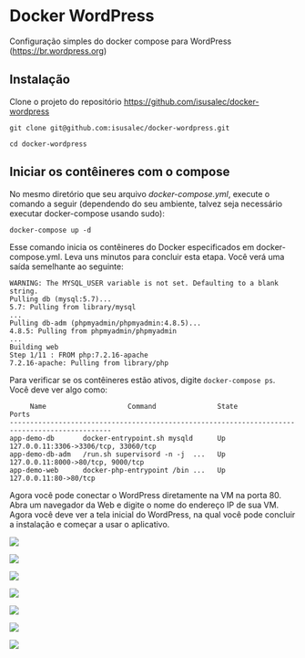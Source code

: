 # Docker WordPress
Configuração simples do docker compose para WordPress (https://br.wordpress.org)

## Instalação
Clone o projeto do repositório https://github.com/isusalec/docker-wordpress

```
git clone git@github.com:isusalec/docker-wordpress.git
```

```
cd docker-wordpress
```

## Iniciar os contêineres com o compose
No mesmo diretório que seu arquivo _docker-compose.yml_, execute o comando a seguir (dependendo do seu ambiente, talvez seja necessário executar docker-compose usando sudo):

```
docker-compose up -d
```

Esse comando inicia os contêineres do Docker especificados em docker-compose.yml. Leva uns minutos para concluir esta etapa. Você verá uma saída semelhante ao seguinte:

```
WARNING: The MYSQL_USER variable is not set. Defaulting to a blank string.
Pulling db (mysql:5.7)...
5.7: Pulling from library/mysql
...
Pulling db-adm (phpmyadmin/phpmyadmin:4.8.5)...
4.8.5: Pulling from phpmyadmin/phpmyadmin
...
Building web
Step 1/11 : FROM php:7.2.16-apache
7.2.16-apache: Pulling from library/php
```

Para verificar se os contêineres estão ativos, digite ```docker-compose ps```. Você deve ver algo como:

```
     Name                    Command               State                  Ports                
-----------------------------------------------------------------------------------------------
app-demo-db       docker-entrypoint.sh mysqld      Up      127.0.0.11:3306->3306/tcp, 33060/tcp
app-demo-db-adm   /run.sh supervisord -n -j  ...   Up      127.0.0.11:8000->80/tcp, 9000/tcp   
app-demo-web      docker-php-entrypoint /bin ...   Up      127.0.0.11:80->80/tcp
```

Agora você pode conectar o WordPress diretamente na VM na porta 80. Abra um navegador da Web e digite o nome do endereço IP de sua VM. Agora você deve ver a tela inicial do WordPress, na qual você pode concluir a instalação e começar a usar o aplicativo.

![](https://isusalec.files.wordpress.com/2019/03/captura-de-tela-de-2019-03-25-23-41-15.png?w=660)

![](https://isusalec.files.wordpress.com/2019/03/captura-de-tela-de-2019-03-25-23-42-42.png?w=660)

![](https://isusalec.files.wordpress.com/2019/03/captura-de-tela-de-2019-03-25-23-43-57.png?w=660)

![](https://isusalec.files.wordpress.com/2019/03/captura-de-tela-de-2019-03-25-23-44-47.png?w=660)

![](https://isusalec.files.wordpress.com/2019/03/captura-de-tela-de-2019-03-25-23-45-20.png?w=660)

![](https://isusalec.files.wordpress.com/2019/03/captura-de-tela-de-2019-03-25-23-48-28.png?w=660)

![](https://isusalec.files.wordpress.com/2019/03/captura-de-tela-de-2019-03-25-23-49-08.png?w=660)
